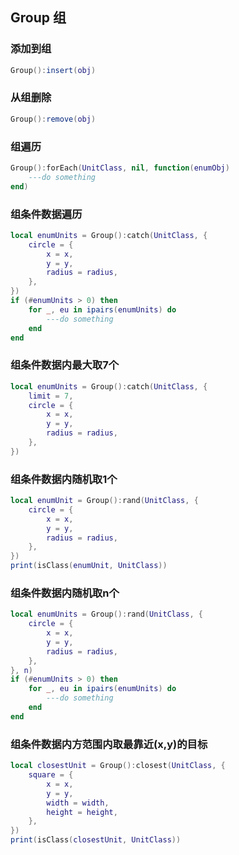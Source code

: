 ## Group 组

### 添加到组

```lua
Group():insert(obj)
```

### 从组删除

```lua
Group():remove(obj)
```

### 组遍历

```lua
Group():forEach(UnitClass, nil, function(enumObj)
    ---do something
end)
```

### 组条件数据遍历

```lua
local enumUnits = Group():catch(UnitClass, {
    circle = {
        x = x,
        y = y,
        radius = radius,
    },
})
if (#enumUnits > 0) then
    for _, eu in ipairs(enumUnits) do
        ---do something
    end
end
```

### 组条件数据内最大取7个

```lua
local enumUnits = Group():catch(UnitClass, {
    limit = 7,
    circle = {
        x = x,
        y = y,
        radius = radius,
    },
})
```

### 组条件数据内随机取1个

```lua
local enumUnit = Group():rand(UnitClass, {
    circle = {
        x = x,
        y = y,
        radius = radius,
    },
})
print(isClass(enumUnit, UnitClass))
```

### 组条件数据内随机取n个

```lua
local enumUnits = Group():rand(UnitClass, {
    circle = {
        x = x,
        y = y,
        radius = radius,
    },
}, n)
if (#enumUnits > 0) then
    for _, eu in ipairs(enumUnits) do
        ---do something
    end
end
```

### 组条件数据内方范围内取最靠近(x,y)的目标

```lua
local closestUnit = Group():closest(UnitClass, {
    square = {
        x = x,
        y = y,
        width = width,
        height = height,
    },
})
print(isClass(closestUnit, UnitClass))
```
